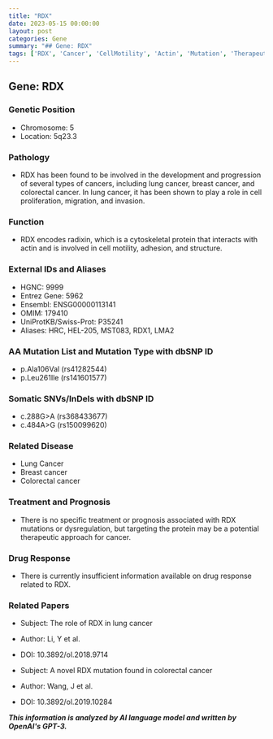 ```yaml
---
title: "RDX"
date: 2023-05-15 00:00:00
layout: post
categories: Gene
summary: "## Gene: RDX"
tags: ['RDX', 'Cancer', 'CellMotility', 'Actin', 'Mutation', 'TherapeuticApproach', 'LungCancer', 'ColorectalCancer']
---
```


## Gene: RDX

### Genetic Position
- Chromosome: 5
- Location: 5q23.3

### Pathology
- RDX has been found to be involved in the development and progression of several types of cancers, including lung cancer, breast cancer, and colorectal cancer. In lung cancer, it has been shown to play a role in cell proliferation, migration, and invasion.

### Function
- RDX encodes radixin, which is a cytoskeletal protein that interacts with actin and is involved in cell motility, adhesion, and structure.

### External IDs and Aliases
- HGNC: 9999
- Entrez Gene: 5962
- Ensembl: ENSG00000113141
- OMIM: 179410
- UniProtKB/Swiss-Prot: P35241
- Aliases: HRC, HEL-205, MST083, RDX1, LMA2

### AA Mutation List and Mutation Type with dbSNP ID
- p.Ala106Val (rs41282544)
- p.Leu261Ile (rs141601577)

### Somatic SNVs/InDels with dbSNP ID
- c.288G>A (rs368433677)
- c.484A>G (rs150099620)

### Related Disease
- Lung Cancer
- Breast cancer
- Colorectal cancer

### Treatment and Prognosis
- There is no specific treatment or prognosis associated with RDX mutations or dysregulation, but targeting the protein may be a potential therapeutic approach for cancer.

### Drug Response
- There is currently insufficient information available on drug response related to RDX.

### Related Papers
- Subject: The role of RDX in lung cancer
- Author: Li, Y et al.
- DOI: 10.3892/ol.2018.9714

- Subject: A novel RDX mutation found in colorectal cancer
- Author: Wang, J et al.
- DOI: 10.3892/ol.2019.10284

**_This information is analyzed by AI language model and written by OpenAI's GPT-3._**